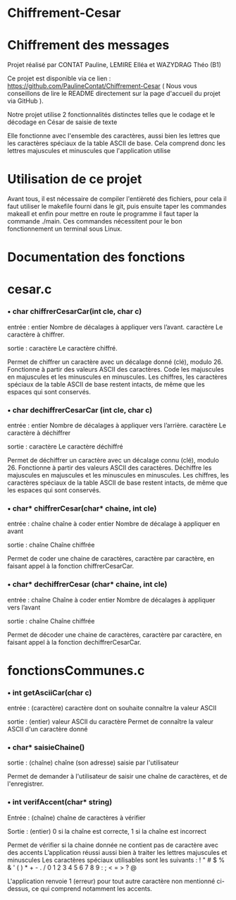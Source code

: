 # Chiffrement-Cesar

# Chiffrement des messages
Projet réalisé par CONTAT Pauline, LEMIRE Elléa et WAZYDRAG Théo (B1)

Ce projet est disponible via ce lien : https://github.com/PaulineContat/Chiffrement-Cesar ( Nous vous conseillons de lire le README directement sur la page d'accueil du projet via GitHub ).

Notre projet utilise 2 fonctionnalités distinctes telles que le codage et le décodage en César de saisie de texte

Elle fonctionne avec l'ensemble des caractères, aussi bien les lettres que les caractères spéciaux de la table ASCII de base.
Cela comprend donc les lettres majuscules et minuscules que l'application utilise 

# Utilisation de ce projet

Avant tous, il est nécessaire de compiler l'entièreté des fichiers, pour cela il faut utiliser le makefile fourni dans le git, puis ensuite taper les commandes makeall et enfin pour mettre en route le programme il faut taper la commande ./main. Ces commandes nécessitent pour le bon fonctionnement un terminal sous Linux.
# Documentation des fonctions

# cesar.c

### • char chiffrerCesarCar(int cle, char c)

entrée : entier Nombre de décalages à appliquer vers l’avant.
caractère Le caractère à chiffrer.

sortie : caractère Le caractère chiffré.

Permet de chiffrer un caractère avec un décalage donné (clé), modulo 26. Fonctionne à partir des valeurs ASCII des caractères. Code les majuscules en majuscules et les minuscules en minuscules. Les chiffres, les caractères spéciaux de la table ASCII de base restent intacts, de même que les espaces qui sont conservés.

### • char dechiffrerCesarCar (int cle, char c)

entrée : entier Nombre de décalages à appliquer vers l’arrière.
caractère Le caractère à déchiffrer

sortie : caractère Le caractère déchiffré

Permet de déchiffrer un caractère avec un décalage connu (clé), modulo 26. Fonctionne à partir des valeurs ASCII des caractères. Déchiffre les majuscules en majuscules et les minuscules en minuscules. Les chiffres, les caractères spéciaux de la table ASCII de base restent intacts, de même que les espaces qui sont conservés.

### • char* chiffrerCesar(char* chaine, int cle)

entrée : chaîne chaîne à coder 
entier Nombre de décalage à appliquer en avant

sortie : chaîne Chaîne chiffrée

Permet de coder une chaine de caractères, caractère par caractère, en faisant appel à la fonction chiffrerCesarCar.

### • char* dechiffrerCesar (char* chaine, int cle)

entrée : chaîne Chaîne à coder entier Nombre de décalages à appliquer vers l’avant

sortie : chaîne Chaîne chiffrée

Permet de décoder une chaine de caractères, caractère par caractère, en faisant appel à la fonction dechiffrerCesarCar.

#  fonctionsCommunes.c

###  •  int getAsciiCar(char c)
entrée : (caractère) caractère dont on souhaite connaître la valeur ASCII

sortie : (entier) valeur ASCII du caractère
Permet de connaître la valeur ASCII d'un caractère donné

###  •  char* saisieChaine()
sortie : (chaîne) chaîne (son adresse) saisie par l'utilisateur

Permet de demander à l'utilisateur de saisir une chaîne de caractères, et de l'enregistrer.

###  •  int verifAccent(char* string)
Entrée : (chaîne) chaîne de caractères à vérifier

Sortie : (entier) 0 si la chaîne est correcte, 1 si la chaîne est incorrect 

Permet de vérifier si la chaine donnée ne contient pas de caractère avec des accents
L’application réussi aussi bien à traiter les lettres majuscules et minuscules 
Les caractères spéciaux utilisables sont les suivants : ! " # $ % & ' ( ) * + - . / 0 1 2 3 4 5 6 7 8 9 : ; < = > ? @

L'application renvoie 1 (erreur) pour tout autre caractère non mentionné ci-dessus, ce qui comprend notamment les accents.
